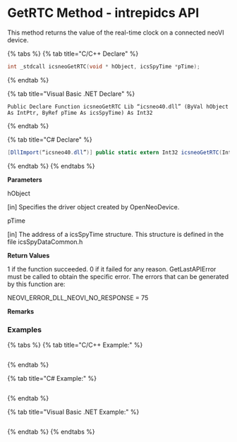 # GetRTC Method - intrepidcs API

This method returns the value of the real-time clock on a connected neoVI device.

{% tabs %}
{% tab title="C/C++ Declare" %}
```cpp
int _stdcall icsneoGetRTC(void * hObject, icsSpyTime *pTime);
```
{% endtab %}

{% tab title="Visual Basic .NET Declare" %}
```vbnet
Public Declare Function icsneoGetRTC Lib “icsneo40.dll” (ByVal hObject As IntPtr, ByRef pTime As icsSpyTime) As Int32
```
{% endtab %}

{% tab title="C# Declare" %}
```csharp
[DllImport(“icsneo40.dll”)] public static extern Int32 icsneoGetRTC(IntPtr hObject, ref icsSpyTime pTime);
```
{% endtab %}
{% endtabs %}

**Parameters**

hObject

\[in] Specifies the driver object created by OpenNeoDevice.

pTime

\[in] The address of a icsSpyTime structure. This structure is defined in the file icsSpyDataCommon.h

**Return Values**

1 if the function succeeded. 0 if it failed for any reason. GetLastAPIError must be called to obtain the specific error. The errors that can be generated by this function are:

NEOVI\_ERROR\_DLL\_NEOVI\_NO\_RESPONSE = 75

**Remarks**

### Examples

{% tabs %}
{% tab title="C/C++ Example:" %}
```
```
{% endtab %}

{% tab title="C# Example:" %}
```
```
{% endtab %}

{% tab title="Visual Basic .NET Example:" %}
```
```
{% endtab %}
{% endtabs %}

